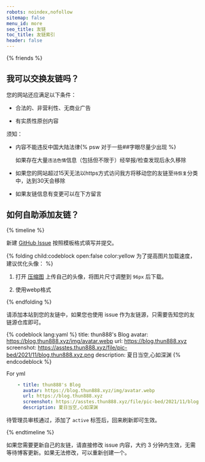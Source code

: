 ```yaml
---
robots: noindex,nofollow
sitemap: false
menu_id: more
seo_title: 友链
toc_title: 友链索引
header: false
---
```


{% friends %}

## 我可以交换友链吗？

您的网站还应满足以下条件：

- 合法的、非营利性、无商业广告

- 有实质性原创内容

须知：

- 内容不能违反中国大陆法律{% psw 对于一些##字眼尽量少出现 %}

  如果存在大量`违法色情`信息（包括但不限于）经举报/检查发现后永久移除

- 如果您的网站超过15天无法以https方式访问我方将移动您的友链至`待恢复`分类中，达到30天会移除

- 如果友链信息有变更可以在下方留言

## 如何自助添加友链？

{% timeline %}
<!-- node 第一步：新建 Issue -->

新建 [GitHub Issue](https://github.com/xaoxuu/friends/issues/) 按照模板格式填写并提交。

{% folding child:codeblock open:false color:yellow 为了提高图片加载速度，建议优化头像： %}

1. 打开 [压缩图](https://www.yasuotu.com/) 上传自己的头像，将图片尺寸调整到 `96px` 后下载。

2. 使用webp格式

{% endfolding %}

<!-- node 第二步：添加友链并等待管理员审核 -->

请添加本站到您的友链中，如果您也使用 issue 作为友链源，只需要告知您的友链源仓库即可。

{% codeblock lang:yaml %}
title: thun888's Blog
avatar: https://blog.thun888.xyz/img/avatar.webp
url: https://blog.thun888.xyz
screenshot: https://asstes.thun888.xyz/file/pic-bed/2021/11/blog.thun888.xyz.png
description: 夏日当空,心如深渊
{% endcodeblock %}

For yml

```yaml
    - title: thun888's Blog
      avatar: https://blog.thun888.xyz/img/avatar.webp
      url: https://blog.thun888.xyz
      screenshot: https://asstes.thun888.xyz/file/pic-bed/2021/11/blog.thun888.xyz.png
      description: 夏日当空,心如深渊
```


待管理员审核通过，添加了 `active` 标签后，回来刷新即可生效。

{% endtimeline %}

如果您需要更新自己的友链，请直接修改 issue 内容，大约 3 分钟内生效，无需等待博客更新。如果无法修改，可以重新创建一个。